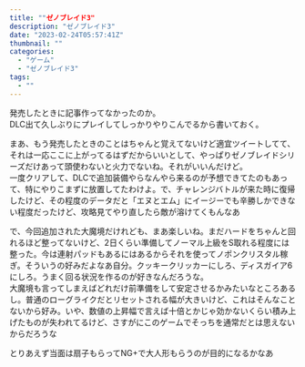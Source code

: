 ```yaml
---
title: ""ゼノブレイド3"
description: "ゼノブレイド3"
date: "2023-02-24T05:57:41Z"
thumbnail: ""
categories:
  - "ゲーム"
  - "ゼノブレイド3"
tags:
  - ""
---
```

発売したときに記事作ってなかったのか。<br>
DLC出て久しぶりにプレイしてしっかりやりこんでるから書いておく。
 <!--more-->
 まあ、もう発売したときのことはちゃんと覚えてないけど適宜ツイートしてて、それは一応ここに上がってるはずだからいいとして、やっぱりゼノブレイドシリーズだけあって頭使わないと火力でないね。それがいいんだけど。<br>
 一度クリアして、DLCで追加装備やらなんやら来るのが予想できてたのもあって、特にやりこまずに放置してたわけよ。で、チャレンジバトルが来た時に復帰したけど、その程度のデータだと「エヌとエム」にイージーでも辛勝しかできない程度だったけど、攻略見てやり直したら敵が溶けてくもんなあ
 
 で、今回追加された大魔境だけれども、まあ楽しいね。まだハードをちゃんと回れるほど整ってないけど、2日くらい準備してノーマル上級をS取れる程度には整った。今は連射パッドもあるにはあるからそれを使ってノポンクリスタル稼ぎ。そういうの好みだよなあ自分。クッキークリッカーにしろ、ディスガイア6にしろ。うまく回る状況を作るのが好きなんだろうな。<br> 
大魔境も言ってしまえばどれだけ前準備をして安定させるかみたいなところあるし。普通のローグライクだとリセットされる幅が大きいけど、これはそんなことないから好み。いや、数値の上昇幅で言えば十倍とかじゃ効かないくらい積み上げたものが失われてるけど、さすがにこのゲームでそっちを通常だとは思えないからだろうな
 
 とりあえず当面は扇子もらってNG+で大人形もらうのが目的になるかなあ
